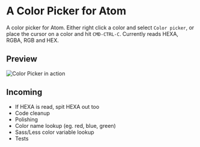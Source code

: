 # A Color Picker for Atom

A color picker for Atom. Either right click a color and select `Color picker`, or place the cursor on a color and hit `CMD-CTRL-C`. Currently reads HEXA, RGBA, RGB and HEX.

## Preview

![Color Picker in action](http://f.cl.ly/items/3B1L3z0p2Q0R0y2Y0M2I/colorpicker.gif)

## Incoming

- If HEXA is read, spit HEXA out too
- Code cleanup
- Polishing
- Color name lookup (eg. red, blue, green)
- Sass/Less color variable lookup
- Tests
